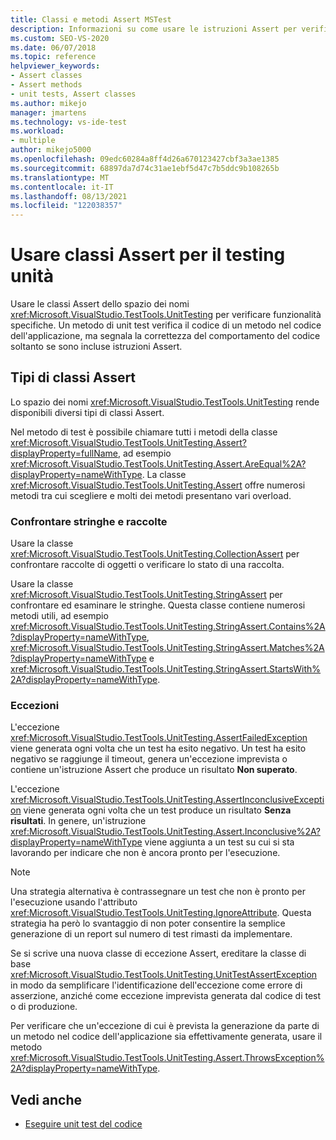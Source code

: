 ```yaml
---
title: Classi e metodi Assert MSTest
description: Informazioni su come usare le istruzioni Assert per verificare la correttezza del comportamento del codice durante una unit test del codice dell'applicazione.
ms.custom: SEO-VS-2020
ms.date: 06/07/2018
ms.topic: reference
helpviewer_keywords:
- Assert classes
- Assert methods
- unit tests, Assert classes
ms.author: mikejo
manager: jmartens
ms.technology: vs-ide-test
ms.workload:
- multiple
author: mikejo5000
ms.openlocfilehash: 09edc60284a8ff4d26a670123427cbf3a3ae1385
ms.sourcegitcommit: 68897da7d74c31ae1ebf5d47c7b5ddc9b108265b
ms.translationtype: MT
ms.contentlocale: it-IT
ms.lasthandoff: 08/13/2021
ms.locfileid: "122038357"
---
```

# <a name="use-assert-classes-for-unit-testing"></a>Usare classi Assert per il testing unità

Usare le classi Assert dello spazio dei nomi <xref:Microsoft.VisualStudio.TestTools.UnitTesting> per verificare funzionalità specifiche. Un metodo di unit test verifica il codice di un metodo nel codice dell'applicazione, ma segnala la correttezza del comportamento del codice soltanto se sono incluse istruzioni Assert.

## <a name="kinds-of-asserts"></a>Tipi di classi Assert

Lo spazio dei nomi <xref:Microsoft.VisualStudio.TestTools.UnitTesting> rende disponibili diversi tipi di classi Assert.

Nel metodo di test è possibile chiamare tutti i metodi della classe <xref:Microsoft.VisualStudio.TestTools.UnitTesting.Assert?displayProperty=fullName>, ad esempio <xref:Microsoft.VisualStudio.TestTools.UnitTesting.Assert.AreEqual%2A?displayProperty=nameWithType>. La classe <xref:Microsoft.VisualStudio.TestTools.UnitTesting.Assert> offre numerosi metodi tra cui scegliere e molti dei metodi presentano vari overload.

### <a name="compare-strings-and-collections"></a>Confrontare stringhe e raccolte

Usare la classe <xref:Microsoft.VisualStudio.TestTools.UnitTesting.CollectionAssert> per confrontare raccolte di oggetti o verificare lo stato di una raccolta.

Usare la classe <xref:Microsoft.VisualStudio.TestTools.UnitTesting.StringAssert> per confrontare ed esaminare le stringhe. Questa classe contiene numerosi metodi utili, ad esempio <xref:Microsoft.VisualStudio.TestTools.UnitTesting.StringAssert.Contains%2A?displayProperty=nameWithType>, <xref:Microsoft.VisualStudio.TestTools.UnitTesting.StringAssert.Matches%2A?displayProperty=nameWithType> e <xref:Microsoft.VisualStudio.TestTools.UnitTesting.StringAssert.StartsWith%2A?displayProperty=nameWithType>.

### <a name="exceptions"></a>Eccezioni

L'eccezione <xref:Microsoft.VisualStudio.TestTools.UnitTesting.AssertFailedException> viene generata ogni volta che un test ha esito negativo. Un test ha esito negativo se raggiunge il timeout, genera un'eccezione imprevista o contiene un'istruzione Assert che produce un risultato **Non superato**.

L'eccezione <xref:Microsoft.VisualStudio.TestTools.UnitTesting.AssertInconclusiveException> viene generata ogni volta che un test produce un risultato **Senza risultati**. In genere, un'istruzione <xref:Microsoft.VisualStudio.TestTools.UnitTesting.Assert.Inconclusive%2A?displayProperty=nameWithType> viene aggiunta a un test su cui si sta lavorando per indicare che non è ancora pronto per l'esecuzione.

> [!NOTE]
> Una strategia alternativa è contrassegnare un test che non è pronto per l'esecuzione usando l'attributo <xref:Microsoft.VisualStudio.TestTools.UnitTesting.IgnoreAttribute>. Questa strategia ha però lo svantaggio di non poter consentire la semplice generazione di un report sul numero di test rimasti da implementare.

Se si scrive una nuova classe di eccezione Assert, ereditare la classe di base <xref:Microsoft.VisualStudio.TestTools.UnitTesting.UnitTestAssertException> in modo da semplificare l'identificazione dell'eccezione come errore di asserzione, anziché come eccezione imprevista generata dal codice di test o di produzione.

Per verificare che un'eccezione di cui è prevista la generazione da parte di un metodo nel codice dell'applicazione sia effettivamente generata, usare il metodo <xref:Microsoft.VisualStudio.TestTools.UnitTesting.Assert.ThrowsException%2A?displayProperty=nameWithType>.

## <a name="see-also"></a>Vedi anche

- [Eseguire unit test del codice](../test/unit-test-your-code.md)
